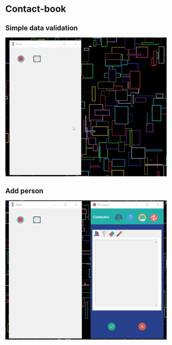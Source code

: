 # Contact-book


## Simple data validation

![Validations](demo/options.gif)

## Add person

![Add person](demo/addPerson.gif)
